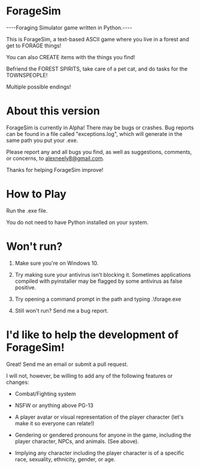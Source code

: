 # ForageSim
----Foraging Simulator game written in Python.----

This is ForageSim, a text-based ASCII game where you live in a forest and get to FORAGE things!

You can also CREATE items with the things you find!

Befriend the FOREST SPIRITS, take care of a pet cat, and do tasks for the TOWNSPEOPLE!

Multiple possible endings!


# About this version
ForageSim is currently in Alpha! There may be bugs or crashes. Bug reports can be found in a file called "exceptions.log", which will generate in the same path you put your .exe.

Please report any and all bugs you find, as well as suggestions, comments, or concerns, to alexneely8@gmail.com. 

Thanks for helping ForageSim improve!


# How to Play
Run the .exe file.

You do not need to have Python installed on your system.


# Won't run?
1. Make sure you're on Windows 10.

2. Try making sure your antivirus isn't blocking it. Sometimes applications compiled with pyinstaller may be flagged by some antivirus as false positive.

3. Try opening a command prompt in the path and typing .\forage.exe

4. Still won't run? Send me a bug report.


# I'd like to help the development of ForageSim!
Great! Send me an email or submit a pull request.

I will not, however, be willing to add any of the following features or changes:
  - Combat/Fighting system
  
  - NSFW or anything above PG-13
  
  - A player avatar or visual representation of the player character (let's make it so everyone can relate!)
  
  - Gendering or gendered pronouns for anyone in the game, including the player character, NPCs, and animals. (See above).
  
  - Implying any character including the player character is of a specific race, sexuality, ethnicity, gender, or age. 
